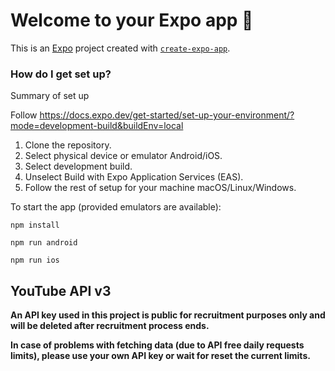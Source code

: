 # Welcome to your Expo app 👋

This is an [Expo](https://expo.dev) project created with [`create-expo-app`](https://www.npmjs.com/package/create-expo-app).



### How do I get set up?

Summary of set up

Follow https://docs.expo.dev/get-started/set-up-your-environment/?mode=development-build&buildEnv=local

1. Clone the repository.
2. Select physical device or emulator Android/iOS.
3. Select development build.
4. Unselect Build with Expo Application Services (EAS).
5. Follow the rest of setup for your machine macOS/Linux/Windows.

To start the app (provided emulators are available):

`npm install`

`npm run android`

`npm run ios`

## YouTube API v3

**An API key used in this project is public for recruitment purposes only and will be deleted after recruitment process ends.**

**In case of problems with fetching data (due to API free daily requests limits), please use your own API key or wait for reset the current limits.**